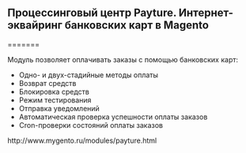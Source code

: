 <h2>Процессинговый центр Payture. Интернет-эквайринг банковских карт в Magento</h2>
=======
<p>Модуль позволяет оплачивать заказы с помощью банковских карт:</p>
<ul>
<li>Одно- и двух-стадийные методы оплаты</li>
<li>Возврат средств</li>
<li>Блокировка средств</li>
<li>Режим тестирования</li>
<li>Отправка уведомлений</li>
<li>Автоматическая проверка успешности оплаты заказов</li>
<li>Cron-проверки состояний оплаты заказов</li>
</ul>
http://www.mygento.ru/modules/payture.html
